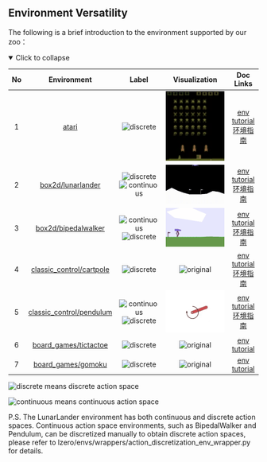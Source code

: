 
## Environment Versatility

The following is a brief introduction to the environment supported by our zoo：

<details open><summary>Click to collapse</summary>


|  No  |                                             Environment                                             |                 Label               |                                                                                                Visualization                                                                                                |                   Doc Links                   |
| :--: |:---------------------------------------------------------------------------------------------------:| :---------------------------------: |:-----------------------------------------------------------------------------------------------------------------------------------------------------------------------------------------------------------:|:---------------------------------------------------------: |
|  1   |                  [atari](https://github.com/openai/gym/tree/master/gym/envs/atari)                  | ![discrete](https://img.shields.io/badge/-discrete-brightgreen)   |                                                             ![original](https://github.com/opendilab/DI-engine/blob/main/dizoo/atari/atari.gif)                                                             | [env tutorial](https://di-engine-docs.readthedocs.io/en/latest/13_envs/atari.html)<br>[环境指南](https://di-engine-docs.readthedocs.io/zh_CN/latest/13_envs/atari_zh.html)        |
|  2   |            [box2d/lunarlander](https://github.com/openai/gym/tree/master/gym/envs/box2d)            | ![discrete](https://img.shields.io/badge/-discrete-brightgreen)  ![continuous](https://img.shields.io/badge/-continous-green)  |                                                   ![original](https://github.com/opendilab/DI-engine/blob/main//dizoo/box2d/lunarlander/lunarlander.gif)                                                    | [env tutorial](https://di-engine-docs.readthedocs.io/en/latest/13_envs/lunarlander.html)<br>[环境指南](https://di-engine-docs.readthedocs.io/zh_CN/latest/13_envs/lunarlander_zh.html)  |
|  3   |           [box2d/bipedalwalker](https://github.com/openai/gym/tree/master/gym/envs/box2d)           | ![continuous](https://img.shields.io/badge/-continous-green) ![discrete](https://img.shields.io/badge/-discrete-brightgreen)  |                                                    ![original](https://github.com/opendilab/DI-engine/blob/main//dizoo/box2d/bipedalwalker/original.gif)                                                    | [env tutorial](https://di-engine-docs.readthedocs.io/en/latest/13_envs/bipedalwalker.html)<br>[环境指南](https://di-engine-docs.readthedocs.io/zh_CN/latest/13_envs/bipedalwalker_zh.html) |
|  4   |   [classic_control/cartpole](https://github.com/openai/gym/tree/master/gym/envs/classic_control)    | ![discrete](https://img.shields.io/badge/-discrete-brightgreen)   |                                                                         ![original](./dizoo/classic_control/cartpole/cartpole.gif)                                                                          | [env tutorial](https://di-engine-docs.readthedocs.io/en/latest/13_envs/cartpole.html)<br>[环境指南](https://di-engine-docs.readthedocs.io/zh_CN/latest/13_envs/cartpole_zh.html) |
|  5   |   [classic_control/pendulum](https://github.com/openai/gym/tree/master/gym/envs/classic_control)    | ![continuous](https://img.shields.io/badge/-continous-green) ![discrete](https://img.shields.io/badge/-discrete-brightgreen)  |                                                                          ![original](https://github.com/opendilab/DI-engine/blob/main//dizoo/classic_control/pendulum/pendulum.gif)                                                                          |  [env tutorial](https://di-engine-docs.readthedocs.io/en/latest/13_envs/pendulum.html)<br>[环境指南](https://di-engine-docs.readthedocs.io/zh_CN/latest/13_envs/pendulum_zh.html) |
|  6   | [board_games/tictactoe](https://github.com/opendilab/LightZero/tree/main/zoo/board_games/tictactoe) | ![discrete](https://img.shields.io/badge/-discrete-brightgreen)   |                                                                                                ![original]()                                                                                                | [env tutorial](https://en.wikipedia.org/wiki/Tic-tac-toe) |
|  7   |    [board_games/gomoku](https://github.com/opendilab/LightZero/tree/main/zoo/board_games/gomoku)    | ![discrete](https://img.shields.io/badge/-discrete-brightgreen)  |                                                                                                ![original]()                                                                                                |  [env tutorial](https://en.wikipedia.org/wiki/Gomoku)|

![discrete](https://img.shields.io/badge/-discrete-brightgreen) means discrete action space

![continuous](https://img.shields.io/badge/-continous-green) means continuous action space

P.S. The LunarLander environment has both continuous and discrete action spaces. Continuous action space environments, such as BipedalWalker and Pendulum, can be discretized manually to obtain discrete action spaces, 
please refer to lzero/envs/wrappers/action_discretization_env_wrapper.py for details.
</details>